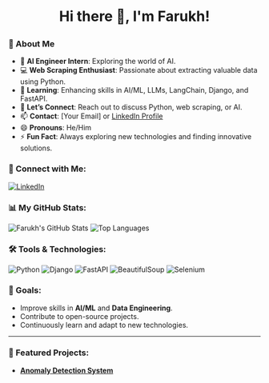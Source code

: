 <p align="center" style="font-size: 2em; font-weight: bold;">
  Hi there 👋, I'm Farukh!
</p>

### 🌟 About Me
- 🔭 **AI Engineer Intern**: Exploring the world of AI.
- 💻 **Web Scraping Enthusiast**: Passionate about extracting valuable data using Python.
- 🌱 **Learning**: Enhancing skills in AI/ML, LLMs, LangChain, Django, and FastAPI.
- 💬 **Let’s Connect**: Reach out to discuss Python, web scraping, or AI.
- 📫 **Contact**: [Your Email] or [LinkedIn Profile](https://www.linkedin.com/in/YourLinkedInProfile)
- 😄 **Pronouns**: He/Him
- ⚡ **Fun Fact**: Always exploring new technologies and finding innovative solutions.

### 🚀 Connect with Me:
[![LinkedIn](https://img.shields.io/badge/LinkedIn-FarukhJaved-blue?style=for-the-badge&logo=linkedin)](https://www.linkedin.com/in/YourLinkedInProfile)

### 📊 My GitHub Stats:
![Farukh's GitHub Stats](https://github-readme-stats.vercel.app/api?username=farukh-javed&show_icons=true&hide_title=true&count_private=true&hide=prs&theme=merko)
![Top Languages](https://github-readme-stats.vercel.app/api/top-langs/?username=farukh-javed&layout=compact&theme=merko)

### 🛠️ Tools & Technologies:
![Python](https://img.shields.io/badge/-Python-black?style=for-the-badge&logo=python)
![Django](https://img.shields.io/badge/-Django-092E20?style=for-the-badge&logo=django)
![FastAPI](https://img.shields.io/badge/-FastAPI-009688?style=for-the-badge&logo=fastapi)
![BeautifulSoup](https://img.shields.io/badge/-BeautifulSoup-009879?style=for-the-badge&logo=beautifulsoup)
![Selenium](https://img.shields.io/badge/-Selenium-43B02A?style=for-the-badge&logo=selenium)

### 🎯 Goals:
- Improve skills in **AI/ML** and **Data Engineering**.
- Contribute to open-source projects.
- Continuously learn and adapt to new technologies.

---

### 🌟 Featured Projects:
- [**Anomaly Detection System**](https://github.com/farukh-javed/Anomaly-Detection-System-with-ML.git)
<!-- [**Project 2**](https://github.com/farukh-javed/project2): Brief description of Project 2.-->
